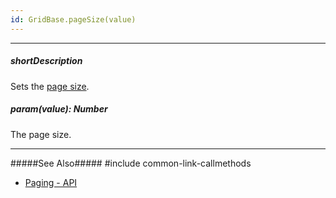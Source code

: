```yaml
---
id: GridBase.pageSize(value)
---
```

---
##### shortDescription
Sets the [page size](/api-reference/10%20UI%20Components/GridBase/1%20Configuration/paging/pageSize.md '{basewidgetpath}/Configuration/paging/#pageSize').

##### param(value): Number
The page size.

---
#####See Also#####
#include common-link-callmethods
- [Paging - API](/concepts/05%20Widgets/DataGrid/35%20Paging/20%20API.md '/Documentation/Guide/Widgets/{WidgetName}/Paging/#API')